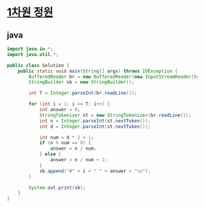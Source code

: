 # [1차원 정원](https://swexpertacademy.com/main/code/problem/problemDetail.do?problemLevel=1&problemLevel=2&problemLevel=3&contestProbId=AX_N3oSqcyUDFARi&categoryId=AX_N3oSqcyUDFARi&categoryType=CODE&problemTitle=&orderBy=FIRST_REG_DATETIME&selectCodeLang=ALL&select-1=3&pageSize=10&pageIndex=1)


## java
``` java
import java.io.*;
import java.util.*;

public class Solution {
	public static void main(String[] args) throws IOException {
		BufferedReader br = new BufferedReader(new InputStreamReader(System.in));
		StringBuilder sb = new StringBuilder();

		int T = Integer.parseInt(br.readLine());

		for (int i = 1; i <= T; i++) {
			int answer = 0;
			StringTokenizer st = new StringTokenizer(br.readLine());
			int n = Integer.parseInt(st.nextToken());
			int d = Integer.parseInt(st.nextToken());

			int num = d * 2 + 1;
			if (n % num == 0) {
				answer = n / num;
			} else {
				answer = n / num + 1;
			}
			sb.append("#" + i + " " + answer + "\n");
		}

		System.out.print(sb);
	}
}
```